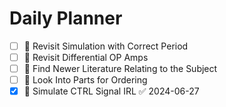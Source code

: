 # Daily Planner
- [ ] 📅 Revisit Simulation with Correct Period
- [ ] 📅 Revisit Differential OP Amps
- [ ] 📅 Find Newer Literature Relating to the Subject
- [ ] 📅 Look Into Parts for Ordering 
- [x] 📅 Simulate CTRL Signal IRL ✅ 2024-06-27